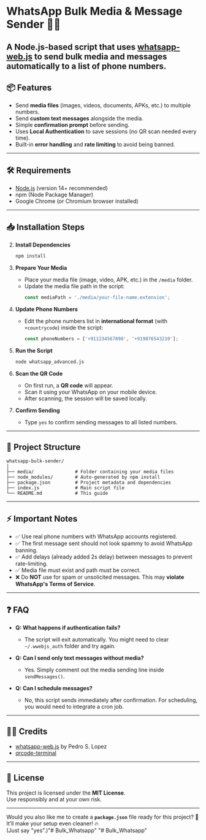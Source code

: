 # WhatsApp Bulk Media & Message Sender 📱🚀

A Node.js-based script that uses [whatsapp-web.js](https://github.com/pedroslopez/whatsapp-web.js) to **send bulk media and messages** automatically to a list of phone numbers.
---
## 📦 Features

- Send **media files** (images, videos, documents, APKs, etc.) to multiple numbers.
- Send **custom text messages** alongside the media.
- Simple **confirmation prompt** before sending.
- Uses **Local Authentication** to save sessions (no QR scan needed every time).
- Built-in **error handling** and **rate limiting** to avoid being banned.

---

## 🛠️ Requirements

- [Node.js](https://nodejs.org/) (version 14+ recommended)
- npm (Node Package Manager)
- Google Chrome (or Chromium browser installed)

---

## 📥 Installation Steps


2. **Install Dependencies**
    ```bash
    npm install
    ```

3. **Prepare Your Media**
    - Place your media file (image, video, APK, etc.) in the `/media` folder.
    - Update the media file path in the script:
      ```javascript
      const mediaPath = './media/your-file-name.extension';
      ```

4. **Update Phone Numbers**
    - Edit the phone numbers list in **international format** (with `+countrycode`) inside the script:
      ```javascript
      const phoneNumbers = ['+911234567890', '+919876543210'];
      ```

5. **Run the Script**
    ```bash
    node whatsapp_advanced.js
    ```

6. **Scan the QR Code**
    - On first run, a **QR code** will appear.
    - Scan it using your WhatsApp on your mobile device.
    - After scanning, the session will be saved locally.

7. **Confirm Sending**
    - Type `yes` to confirm sending messages to all listed numbers.

---

## 📂 Project Structure

```
whatsapp-bulk-sender/
│
├── media/               # Folder containing your media files
├── node_modules/        # Auto-generated by npm install
├── package.json         # Project metadata and dependencies
├── index.js             # Main script file
└── README.md            # This guide
```

---

## ⚡ Important Notes

- ✅ Use real phone numbers with WhatsApp accounts registered.
- ✅ The first message sent should not look spammy to avoid WhatsApp banning.
- ✅ Add delays (already added 2s delay) between messages to prevent rate-limiting.
- ✅ Media file must exist and path must be correct.
- ❌ Do **NOT** use for spam or unsolicited messages. This may **violate WhatsApp's Terms of Service**.

---

## ❓ FAQ

- **Q: What happens if authentication fails?**
  - The script will exit automatically. You might need to clear `~/.wwebjs_auth` folder and try again.

- **Q: Can I send only text messages without media?**
  - Yes. Simply comment out the media sending line inside `sendMessages()`.

- **Q: Can I schedule messages?**
  - No, this script sends immediately after confirmation. For scheduling, you would need to integrate a cron job.

---

## 🧑‍💻 Credits

- [whatsapp-web.js](https://github.com/pedroslopez/whatsapp-web.js) by Pedro S. Lopez
- [qrcode-terminal](https://www.npmjs.com/package/qrcode-terminal)

---

## 📜 License

This project is licensed under the **MIT License**.  
Use responsibly and at your own risk.

---

Would you also like me to create a **`package.json`** file ready for this project? 🚀  
It’ll make your setup even cleaner! 🔥  
(Just say "yes".)"# Bulk_Whatsapp" 
"# Bulk_Whatsapp" 
